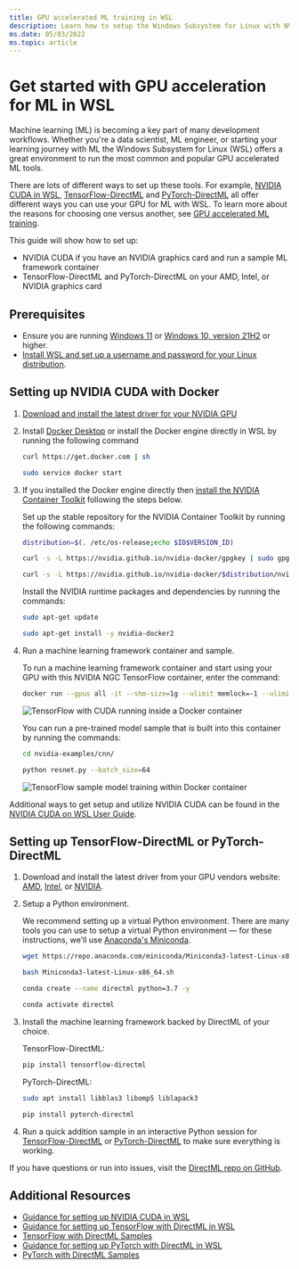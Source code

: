 ```yaml
---
title: GPU accelerated ML training in WSL
description: Learn how to setup the Windows Subsystem for Linux with NVIDIA CUDA, TensorFlow-DirectML, and PyTorch-DirectML. Read about using GPU acceleration with WSL to support machine learning training scenarios.
ms.date: 05/03/2022
ms.topic: article
---
```


# Get started with GPU acceleration for ML in WSL

Machine learning (ML) is becoming a key part of many development workflows. Whether you're a data scientist, ML engineer, or starting your learning journey with ML the Windows Subsystem for Linux (WSL) offers a great environment to run the most common and popular GPU accelerated ML tools.

There are lots of different ways to set up these tools. For example, [NVIDIA CUDA in WSL](https://developer.nvidia.com/cuda/wsl), [TensorFlow-DirectML](https://pypi.org/project/tensorflow-directml/) and [PyTorch-DirectML](https://pypi.org/project/pytorch-directml/) all offer different ways you can use your GPU for ML with WSL. To learn more about the reasons for choosing one versus another, see [GPU accelerated ML training](/windows/ai/directml/gpu-accelerated-training).

This guide will show how to set up:

* NVIDIA CUDA if you have an NVIDIA graphics card and run a sample ML framework container
* TensorFlow-DirectML and PyTorch-DirectML on your AMD, Intel, or NVIDIA graphics card

## Prerequisites

* Ensure you are running [Windows 11](https://microsoft.com/software-download/windows11) or [Windows 10, version 21H2](https://microsoft.com/software-download/windows10) or higher.
* [Install WSL and set up a username and password for your Linux distribution](/windows/wsl/install).

## Setting up NVIDIA CUDA with Docker

1. [Download and install the latest driver for your NVIDIA GPU](https://www.nvidia.com/Download/index.aspx)
2. Install [Docker Desktop](/windows/wsl/tutorials/wsl-containers#install-docker-desktop) or install the Docker engine directly in WSL by running the following command

    ```bash
    curl https://get.docker.com | sh
    ````
    
    ```bash
    sudo service docker start
    ````

3. If you installed the Docker engine directly then [install the NVIDIA Container Toolkit](https://docs.nvidia.com/cuda/wsl-user-guide/index.html#ch04-sub02-install-nvidia-docker) following the steps below.  
    
    Set up the stable repository for the NVIDIA Container Toolkit by running the following commands:

    ```bash
    distribution=$(. /etc/os-release;echo $ID$VERSION_ID)
    ```
    
    ```bash
    curl -s -L https://nvidia.github.io/nvidia-docker/gpgkey | sudo gpg --dearmor -o /usr/share/keyrings/nvidia-docker-keyring.gpg
    ```
    
    ```bash
    curl -s -L https://nvidia.github.io/nvidia-docker/$distribution/nvidia-docker.list | sed 's#deb https://#deb [signed-by=/usr/share/keyrings/nvidia-docker-keyring.gpg] https://#g' | sudo tee /etc/apt/sources.list.d/nvidia-docker.list
    ```

    Install the NVIDIA runtime packages and dependencies by running the commands:

    ```bash
    sudo apt-get update
    ```
    
    ```bash
    sudo apt-get install -y nvidia-docker2
    ```

4. Run a machine learning framework container and sample.
    
    To run a machine learning framework container and start using your GPU with this NVIDIA NGC TensorFlow container, enter the command:
        
    ````bash
    docker run --gpus all -it --shm-size=1g --ulimit memlock=-1 --ulimit stack=67108864 nvcr.io/nvidia/tensorflow:20.03-tf2-py3
    ````

    ![TensorFlow with CUDA running inside a Docker container](https://user-images.githubusercontent.com/2146704/165866792-0fc1b9f6-a7be-49e2-8eb4-919a9b13a07c.png)

    You can run a pre-trained model sample that is built into this container by running the commands:

    ```bash
    cd nvidia-examples/cnn/
    ```
    
    ```bash
    python resnet.py --batch_size=64
    ```

    ![TensorFlow sample model training within Docker container](https://user-images.githubusercontent.com/2146704/165867329-fae2f8ec-e86d-412e-9e2c-dcfec0ec2429.gif)


Additional ways to get setup and utilize NVIDIA CUDA can be found in the [NVIDIA CUDA on WSL User Guide](https://docs.nvidia.com/cuda/wsl-user-guide/index.html#getting-started-with-cuda-on-wsl).

## Setting up TensorFlow-DirectML or PyTorch-DirectML

1. Download and install the latest driver from your GPU vendors website: [AMD](https://www.amd.com/en/support), [Intel](https://www.intel.com/content/www/us/en/download/19344/intel-graphics-windows-dch-drivers.html), or [NVIDIA](https://www.nvidia.com/Download/index.aspx).

2. Setup a Python environment.

    We recommend setting up a virtual Python environment. There are many tools you can use to setup a virtual Python environment — for these instructions, we'll use [Anaconda's Miniconda](https://docs.conda.io/en/latest/miniconda.html).

    ```bash
    wget https://repo.anaconda.com/miniconda/Miniconda3-latest-Linux-x86_64.sh
    ```
    
    ```bash
    bash Miniconda3-latest-Linux-x86_64.sh
    ```
    
    ```bash
    conda create --name directml python=3.7 -y
    ```
    
    ```bash
    conda activate directml
    ```

3. Install the machine learning framework backed by DirectML of your choice.

    TensorFlow-DirectML:
    
    ```bash
    pip install tensorflow-directml
    ```

    PyTorch-DirectML:

    ```bash
    sudo apt install libblas3 libomp5 liblapack3
    ```
    
    ```bash
    pip install pytorch-directml
    ```

4. Run a quick addition sample in an interactive Python session for [TensorFlow-DirectML](/windows/ai/directml/gpu-tensorflow-wsl#install-the-tensorflow-with-directml-package) or [PyTorch-DirectML](/windows/ai/directml/gpu-pytorch-wsl#install-the-pytorch-with-directml-package) to make sure everything is working.

If you have questions or run into issues, visit the [DirectML repo on GitHub](https://github.com/microsoft/DirectML#feedback).

## Additional Resources

* [Guidance for setting up NVIDIA CUDA in WSL](https://docs.nvidia.com/cuda/wsl-user-guide/index.html)
* [Guidance for setting up TensorFlow with DirectML in WSL](/windows/ai/directml/gpu-tensorflow-wsl)
* [TensorFlow with DirectML Samples](https://github.com/microsoft/DirectML/tree/master/TensorFlow)
* [Guidance for setting up PyTorch with DirectML in WSL](/windows/ai/directml/gpu-pytorch-wsl)
* [PyTorch with DirectML Samples](https://github.com/microsoft/DirectML/tree/master/PyTorch)
